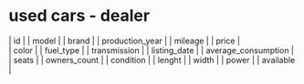 used cars - dealer
===

| id                        |
| model                     |
| brand                     |
| production_year           |
| mileage                   |
| price                     |   
| color                     |
| fuel_type                 |
| transmission              |
| listing_date              |
| average_consumption       |
| seats                     |
| owners_count              |
| condition                 |
| lenght                    |
| width                     |
| power                     |
| available                 |
